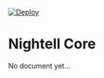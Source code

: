 [![Deploy](https://github.com/neatplex/nightell-core/actions/workflows/deploy.yml/badge.svg?branch=main)](https://github.com/neatplex/nightell-core/actions/workflows/deploy.yml)

# Nightell Core
No document yet...
